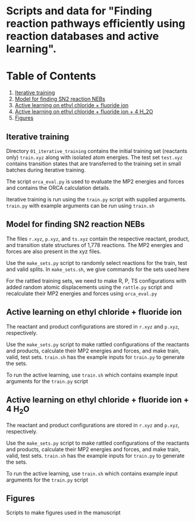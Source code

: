 # Scripts and data for "Finding reaction pathways efficiently using reaction databases and active learning".

# Table of Contents
1. [Iterative training](#example)
2. [Model for finding SN2 reaction NEBs](#example2)
3. [Active learning on ethyl chloride + fluoride ion](#third-example)
4. [Active learning on ethyl chloride + fluoride ion + 4 H_2O](#fourth-example)
5. [Figures](#figures)


## Iterative training

Directory `01_iterative_training` contains the initial training set (reactants only) `train.xyz` along with isolated atom energies. The test set `test.xyz` contains transition states that are transferred to the training set in small batches during iterative training.

The script `orca_eval.py` is used to evaluate the MP2 energies and forces and contains the ORCA calculation details.

Iterative training is run using the `train.py` script with supplied arguments. `train.py` with example arguments can be run using `train.sh`

## Model for finding SN2 reaction NEBs

The files `r.xyz`, `p.xyz`, and `ts.xyz` contain the respective reactant, product, and transition state structures of 1,778 reactions. The MP2 energies and forces are also present in the xyz files.

Use the `make_sets.py` script to randomly select reactions for the train, test and valid splits. In `make_sets.sh`, we give commands for the sets used here

For the rattled training sets, we need to make R, P, TS configurations with added random atomic displacements using the `rattle.py` script and recalculate their MP2 energies and forces using `orca_eval.py`

## Active learning on ethyl chloride + fluoride ion

The reactant and product configurations are stored in `r.xyz` and `p.xyz`, respectively.

Use the `make_sets.py` script to make rattled configurations of the reactants and products, calculate their MP2 energies and forces, and make train, valid, test sets. `train.sh` has the example inputs for `train.py` to generate the sets.

To run the active learning, use `train.sh` which contains example input arguments for the `train.py` script

## Active learning on ethyl chloride + fluoride ion + 4 H<sub>2</sub>O

The reactant and product configurations are stored in `r.xyz` and `p.xyz`, respectively.

Use the `make_sets.py` script to make rattled configurations of the reactants and products, calculate their MP2 energies and forces, and make train, valid, test sets. `train.sh` has the example inputs for `train.py` to generate the sets.

To run the active learning, use `train.sh` which contains example input arguments for the `train.py` script

## Figures

Scripts to make figures used in the manuscript